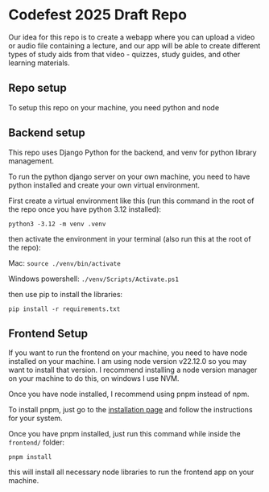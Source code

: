 # Codefest 2025 Draft Repo

Our idea for this repo is to create a webapp where you can upload a video or audio file containing a lecture, and our app will be able to create different types of study aids from that video - quizzes, study guides, and other learning materials.

## Repo setup

To setup this repo on your machine, you need python and node

## Backend setup

This repo uses Django Python for the backend, and venv for python library management.

To run the python django server on your own machine, you need to have python installed and create your own virtual environment.

First create a virtual environment like this (run this command in the root of the repo once you have python 3.12 installed):
```
python3 -3.12 -m venv .venv
```

then activate the environment in your terminal (also run this at the root of the repo):

Mac: `source ./venv/bin/activate`

Windows powershell: `./venv/Scripts/Activate.ps1`


then use pip to install the libraries:
```
pip install -r requirements.txt
```

## Frontend Setup

If you want to run the frontend on your machine, you need to have node installed on your machine. I am using node version v22.12.0 so you may want to install that version. I recommend installing a node version manager on your machine to do this, on windows I use NVM.

Once you have node installed, I recommend using pnpm instead of npm.

To install pnpm, just go to the [installation page](https://pnpm.io/installation) and follow the instructions for your system.

Once you have pnpm installed, just run this command while inside the `frontend/` folder:

```
pnpm install
```

this will install all necessary node libraries to run the frontend app on your machine.